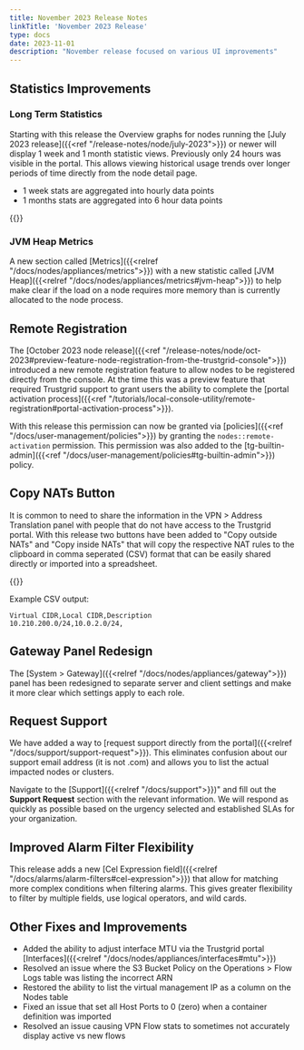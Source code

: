 ```yaml
---
title: November 2023 Release Notes
linkTitle: 'November 2023 Release'
type: docs
date: 2023-11-01
description: "November release focused on various UI improvements"
---
```

## Statistics Improvements
### Long Term Statistics
Starting with this release the Overview graphs for nodes running the [July 2023 release]({{<ref "/release-notes/node/july-2023">}}) or newer will display 1 week and 1 month statistic views. Previously only 24 hours was visible in the portal. This allows viewing historical usage trends over longer periods of time directly from the node detail page.  
- 1 week stats are aggregated into hourly data points
- 1 months stats are aggregated into 6 hour data points

{{<tgimg src="long-term-stats.png" alt="Screenshot showing 1 week and 1 month statistic views" width="80%">}}

### JVM Heap Metrics
A new section called [Metrics]({{<relref "/docs/nodes/appliances/metrics">}}) with a new statistic called [JVM Heap]({{<relref "/docs/nodes/appliances/metrics#jvm-heap">}}) to help make clear if the load on a node requires more memory than is currently allocated to the node process.

## Remote Registration
The [October 2023 node release]({{<ref "/release-notes/node/oct-2023#preview-feature-node-registration-from-the-trustgrid-console">}}) introduced a new remote registration feature to allow nodes to be registered directly from the console. At the time this was a preview feature that required Trustgrid support to grant users the ability to complete the [portal activation process]({{<ref "/tutorials/local-console-utility/remote-registration#portal-activation-process">}}).  

With this release this permission can now be granted via [policies]({{<ref "/docs/user-management/policies">}}) by granting the `nodes::remote-activation` permission.  This permission was also added to the [tg-builtin-admin]({{<ref "/docs/user-management/policies#tg-builtin-admin">}}) policy.

## Copy NATs Button
It is common to need to share the information in the VPN > Address Translation panel with people that do not have access to the Trustgrid portal.  With this release two buttons have been added to "Copy outside NATs" and "Copy inside NATs" that will copy the respective NAT rules to the clipboard in comma seperated (CSV) format that can be easily shared directly or imported into a spreadsheet.

{{<tgimg src="copy-nats.png" alt="Screenshot showing new Copy outside NATs and Copy inside NATs buttons" width="80%">}}

Example CSV output:
```csv
Virtual CIDR,Local CIDR,Description
10.210.200.0/24,10.0.2.0/24,
```
## Gateway Panel Redesign

The [System > Gateway]({{<relref "/docs/nodes/appliances/gateway">}}) panel has been redesigned to separate server and client settings and make it more clear which settings apply to each role.

## Request Support
We have added a way to [request support directly from the portal]({{<relref "/docs/support/support-request">}}). This eliminates confusion about our support email address (it is not .com) and allows you to list the actual impacted nodes or clusters.

Navigate to the [Support]({{<relref "/docs/support">}})" and fill out the **Support Request** section with the relevant information. We will respond as quickly as possible based on the urgency selected and established SLAs for your organization. 

## Improved Alarm Filter Flexibility
This release adds a new [Cel Expression field]({{<relref "/docs/alarms/alarm-filters#cel-expression">}}) that allow for matching more complex conditions when filtering alarms. This gives greater flexibility to filter by multiple fields, use logical operators, and wild cards. 

## Other Fixes and Improvements
- Added the ability to adjust interface MTU via the Trustgrid portal [Interfaces]({{<relref "/docs/nodes/appliances/interfaces#mtu">}})
- Resolved an issue where the S3 Bucket Policy on the Operations > Flow Logs table was listing the incorrect ARN
- Restored the ability to list the virtual management IP as a column on the Nodes table
- Fixed an issue that set all Host Ports to 0 (zero) when a container definition was imported
- Resolved an issue causing VPN Flow stats to sometimes not accurately display active vs new flows